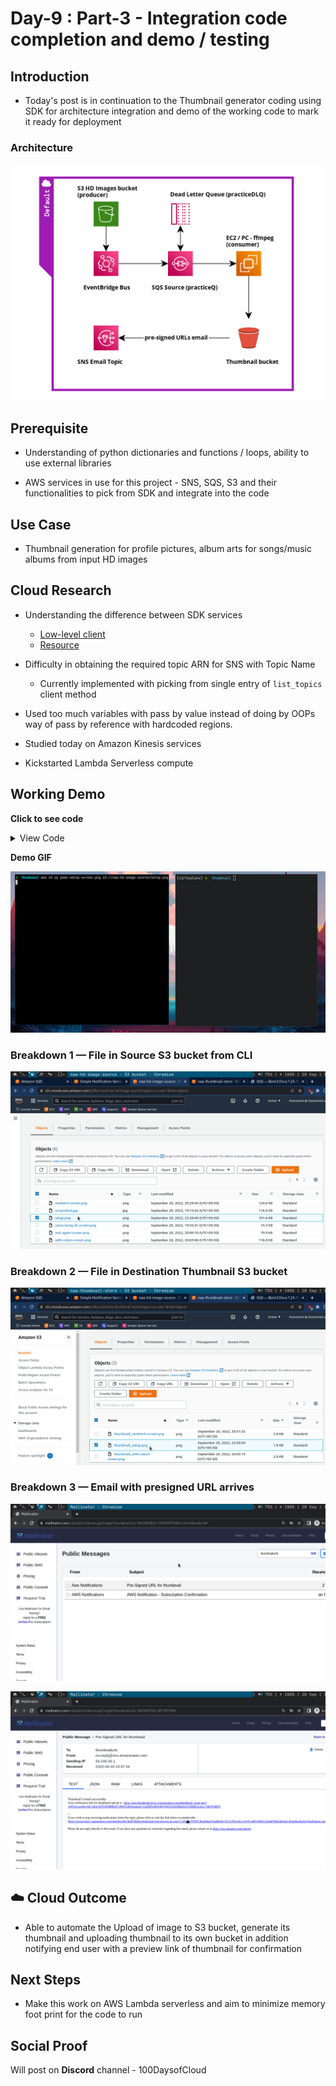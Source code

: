 # Day-9 : Part-3 - Integration code completion and demo / testing

## Introduction

- Today's post is in continuation to the Thumbnail generator coding using SDK for architecture integration and demo of the working code to mark it ready for deployment

### Architecture

![Architecture](assets/Thumbnail-creator-crop.png)


## Prerequisite

- Understanding of python dictionaries and functions / loops, ability to use external libraries

- AWS services in use for this project - SNS, SQS, S3 and their functionalities to pick from SDK and integrate into the code

## Use Case

- Thumbnail generation for profile pictures, album arts for songs/music albums from input HD images

## Cloud Research

- Understanding the difference between SDK services
    - [Low-level client](https://boto3.amazonaws.com/v1/documentation/api/latest/guide/clients.html)
    - [Resource](https://boto3.amazonaws.com/v1/documentation/api/latest/guide/resources.html) 

- Difficulty in obtaining the required topic ARN for SNS with Topic Name
    - Currently implemented with picking from single entry of `list_topics` client method

- Used too much variables with pass by value instead of doing by OOPs way of pass by reference with hardcoded regions. 

- Studied today on Amazon Kinesis services

- Kickstarted Lambda Serverless compute

## Working Demo

**Click to see code**

<details>
  <summary>View Code</summary>
  
  ```python

    #!/usr/bin/env python

    import json
    import boto3
    from botocore.exceptions import ClientError
    from PIL import Image
    import mimetypes


    def get_queue(q_client, sourceQ):

        # Get the queue url
        q_url_response = q_client.get_queue_url(QueueName=sourceQ)
        q_url = q_url_response['QueueUrl']

        #print(f'QueueURL = {q_url}')

        return q_url


    def send_email(url):

        sns = boto3.client('sns', region_name='us-east-1')

        # print(json.dumps(sns.list_topics(),indent=4))

        arn = sns.list_topics()['Topics'][0]['TopicArn']

        publish_response = sns.publish(
                TopicArn=arn,
                Subject='Pre-Signed URL for thumbnail',
                Message=f"Thumbnail Created successfully.\nYour verification link for thumbnail upload is : {url}"
                )

        if publish_response['ResponseMetadata']['HTTPStatusCode'] == 200:
            print(f"Email send Successfully with MessageId {publish_response['MessageId']}")


    def image_reduction(s_bucket, t_bucket, sourcefile, thumb_size):

        url=None
        local_file = "/tmp/" + sourcefile
        thumbnail_image = "thumbnail" + "_" + sourcefile

        # download file from source bucket
        s_bucket.download_file(sourcefile, local_file)

        # read content type from downloaded file to maintain
        # same in thumbnail
        filetype, encoding = mimetypes.guess_type(local_file)

        # reduce image size in place - using thumbnail function 
        # instead of resize function
        try:
            img = Image.open(local_file)
            img.thumbnail(thumb_size)
            img.save(thumbnail_image)

            # Upload to thumbnail bucket
            t_bucket.upload_file(
                    Key=thumbnail_image,
                    Filename=thumbnail_image,
                    ExtraArgs={'ContentType': filetype }
                    )

            # Fetch the presigned URL for uploaded file

            s3 = boto3.client('s3', region_name='us-east-1')

            url = s3.generate_presigned_url(
                    ClientMethod='get_object',
                    Params={'Bucket':'naa-thumbnail-store', 'Key':thumbnail_image},
                    ExpiresIn=3600)

            send_email(url)

        except ClientError as error:

            print('Failed Image processing or upload')
            print(error)


    def process_queue(q_client, q_url, s_bucket, t_bucket, thumb_size):

        '''
        Reference the client or use session based client for this operation ?
        '''

        print("Polling for messages...............")

        msg_response = q_client.receive_message(
            QueueUrl=q_url,
            MaxNumberOfMessages=5,
            VisibilityTimeout=30,
            WaitTimeSeconds=15
        )

        try:
            print(f"Received {len(msg_response['Messages'])} messages")

            for message in msg_response['Messages']:

                mbody = json.loads(message['Body'])
                s3_object_name = mbody['detail']['object']['key']
                msg_rhandle = message['ReceiptHandle']

                # Do image reduction to thumbnail
                image_reduction(s_bucket, t_bucket, s3_object_name, thumb_size)

                print('Processing message completed.....Deleting message from queue')
                del_response = q_client.delete_message(
                        QueueUrl = q_url,
                        ReceiptHandle = message['ReceiptHandle'],
                        )

                print(json.dumps(del_response,indent=4))

        except KeyError:
            
            print('No messages in Queue..Poll again or check Dead Letter Queue list')
            # print(json.dumps(msg_response,indent=4))


    if __name__ == '__main__':

        region='us-east-1'
        sourceQ='practiceQ'
        source_bucket='naa-hd-image-source'
        thumb_bucket='naa-thumbnail-store'
        thumb_size=(64,64)

        # Setup the sqs client
        q_client = boto3.client('sqs',region_name=region)

        # setup s3 resource
        s3 = boto3.resource('s3')

        # map source bucket resources
        s_bucket = s3.Bucket(source_bucket)
        t_bucket = s3.Bucket(thumb_bucket)

        # start process

        q_url = get_queue(q_client, sourceQ)

        # while True:
        process_queue(q_client, q_url, s_bucket, t_bucket, thumb_size)

  ```
</details>

**Demo GIF**

![Demo](assets/sdk_demo.gif)

### Breakdown 1 — File in Source S3 bucket from CLI

![Source Bucket](assets/source-bucket-screen.png)

### Breakdown 2 — File in Destination Thumbnail S3 bucket

![Thumbnail Bucket](assets/thumbnail-bucket-screen.png)

### Breakdown 3 — Email with presigned URL arrives

![Email Arrives](assets/email-inbox-screen.png)

![Email Content](assets/email-content-screen.png)

## ☁️ Cloud Outcome

- Able to automate the Upload of image to S3 bucket, generate its thumbnail and uploading thumbnail to its own bucket in addition notifying end user with a preview link of thumbnail for confirmation

## Next Steps

- Make this work on AWS Lambda serverless and aim to minimize memory foot print for the code to run

## Social Proof

Will post on **Discord** channel - 100DaysofCloud
